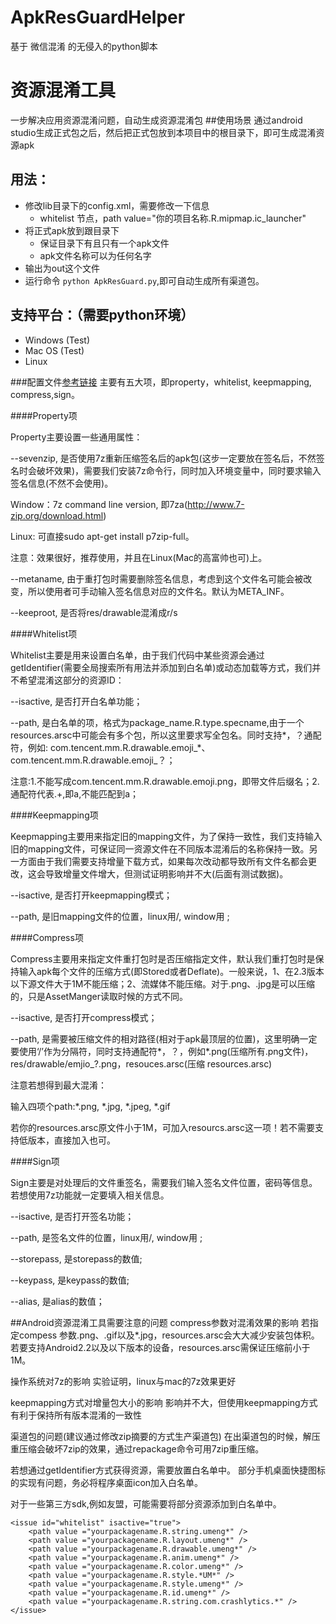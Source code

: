 # ApkResGuardHelper
基于 微信混淆 的无侵入的python脚本

# 资源混淆工具
一步解决应用资源混淆问题，自动生成资源混淆包
##使用场景
通过android studio生成正式包之后，然后把正式包放到本项目中的根目录下，即可生成混淆资源apk
## 用法：
- 修改lib目录下的config.xml，需要修改一下信息
    - whitelist 节点，path value="你的项目名称.R.mipmap.ic_launcher"
- 将正式apk放到跟目录下
    - 保证目录下有且只有一个apk文件
    - apk文件名称可以为任何名字
- 输出为out这个文件
- 运行命令 `python ApkResGuard.py`,即可自动生成所有渠道包。

## 支持平台：（需要python环境）
- Windows (Test)
- Mac OS (Test)
- Linux

###配置文件[参考链接](https://github.com/shwenzhang/AndResGuard/blob/master/doc/how_to_work.zh-cn.md)
主要有五大项，即property，whitelist, keepmapping, compress,sign。

####Property项

Property主要设置一些通用属性：

--sevenzip, 是否使用7z重新压缩签名后的apk包(这步一定要放在签名后，不然签名时会破坏效果)，需要我们安装7z命令行，同时加入环境变量中，同时要求输入签名信息(不然不会使用)。

Window：7z command line version, 即7za(http://www.7-zip.org/download.html)

Linux: 可直接sudo apt-get install p7zip-full。

注意：效果很好，推荐使用，并且在Linux(Mac的高富帅也可)上。

--metaname, 由于重打包时需要删除签名信息，考虑到这个文件名可能会被改变，所以使用者可手动输入签名信息对应的文件名。默认为META_INF。

--keeproot, 是否将res/drawable混淆成r/s

####Whitelist项

Whitelist主要是用来设置白名单，由于我们代码中某些资源会通过getIdentifier(需要全局搜索所有用法并添加到白名单)或动态加载等方式，我们并不希望混淆这部分的资源ID：

--isactive, 是否打开白名单功能；

--path, 是白名单的项，格式为package_name.R.type.specname,由于一个resources.arsc中可能会有多个包，所以这里要求写全包名。同时支持*，？通配符，例如: com.tencent.mm.R.drawable.emoji_*、com.tencent.mm.R.drawable.emoji_？；

注意:1.不能写成com.tencent.mm.R.drawable.emoji.png，即带文件后缀名；2. 通配符代表.+,即a,不能匹配到a；



####Keepmapping项

Keepmapping主要用来指定旧的mapping文件，为了保持一致性，我们支持输入旧的mapping文件，可保证同一资源文件在不同版本混淆后的名称保持一致。另一方面由于我们需要支持增量下载方式，如果每次改动都导致所有文件名都会更改，这会导致增量文件增大，但测试证明影响并不大(后面有测试数据)。

--isactive, 是否打开keepmapping模式；

--path, 是旧mapping文件的位置，linux用/, window用 ;



####Compress项

Compress主要用来指定文件重打包时是否压缩指定文件，默认我们重打包时是保持输入apk每个文件的压缩方式(即Stored或者Deflate)。一般来说，1、在2.3版本以下源文件大于1M不能压缩；2、流媒体不能压缩。对于.png、.jpg是可以压缩的，只是AssetManger读取时候的方式不同。

--isactive, 是否打开compress模式；

--path, 是需要被压缩文件的相对路径(相对于apk最顶层的位置)，这里明确一定要使用‘/’作为分隔符，同时支持通配符*，？，例如*.png(压缩所有.png文件)，res/drawable/emjio_?.png，resouces.arsc(压缩 resources.arsc)

注意若想得到最大混淆：

输入四项个path:*.png, *.jpg, *.jpeg, *.gif

若你的resources.arsc原文件小于1M，可加入resourcs.arsc这一项！若不需要支持低版本，直接加入也可。



####Sign项

Sign主要是对处理后的文件重签名，需要我们输入签名文件位置，密码等信息。若想使用7z功能就一定要填入相关信息。

--isactive, 是否打开签名功能；

--path, 是签名文件的位置，linux用/, window用 ;

--storepass, 是storepass的数值;

--keypass, 是keypass的数值;

--alias, 是alias的数值；



##Android资源混淆工具需要注意的问题
compress参数对混淆效果的影响 若指定compess 参数.png、.gif以及*.jpg，resources.arsc会大大减少安装包体积。若要支持Android2.2以及以下版本的设备，resources.arsc需保证压缩前小于1M。

操作系统对7z的影响 实验证明，linux与mac的7z效果更好

keepmapping方式对增量包大小的影响 影响并不大，但使用keepmapping方式有利于保持所有版本混淆的一致性

渠道包的问题(建议通过修改zip摘要的方式生产渠道包) 在出渠道包的时候，解压重压缩会破坏7zip的效果，通过repackage命令可用7zip重压缩。

若想通过getIdentifier方式获得资源，需要放置白名单中。 部分手机桌面快捷图标的实现有问题，务必将程序桌面icon加入白名单。

对于一些第三方sdk,例如友盟，可能需要将部分资源添加到白名单中。

    <issue id="whitelist" isactive="true">
        <path value ="yourpackagename.R.string.umeng*" />   
        <path value ="yourpackagename.R.layout.umeng*" />
        <path value ="yourpackagename.R.drawable.umeng*" />
        <path value ="yourpackagename.R.anim.umeng*" />
        <path value ="yourpackagename.R.color.umeng*" />
        <path value ="yourpackagename.R.style.*UM*" />
        <path value ="yourpackagename.R.style.umeng*" />
        <path value ="yourpackagename.R.id.umeng*" />
        <path value ="yourpackagename.R.string.com.crashlytics.*" />
    </issue>


